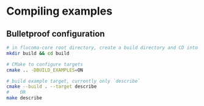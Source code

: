 # Compiling examples

## Bulletproof configuration

```sh
# in flucoma-core root directory, create a build directory and CD into it
mkdir build && cd build

# CMake to configure targets
cmake .. -DBUILD_EXAMPLES=ON

# build example target, currently only `describe`
cmake --build . --target describe
#    OR
make describe
```
